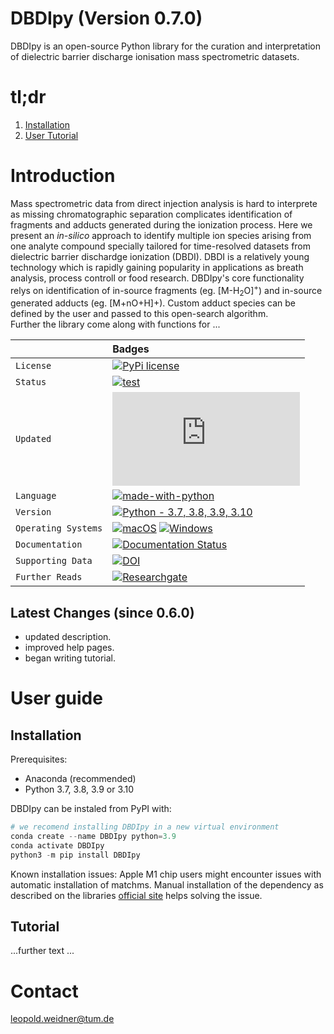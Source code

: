 # DBDIpy (Version 0.7.0)

DBDIpy is an open-source Python library for the curation and interpretation of dielectric barrier discharge ionisation mass spectrometric datasets.

# tl;dr
1. [Installation](#installation)
2. [User Tutorial](#tutorial)

# Introduction

Mass spectrometric data from direct injection analysis is hard to interprete as missing chromatographic separation complicates identification of fragments and adducts generated during the ionization process.
Here we present an *in-silico* approach to identify multiple ion species arising from one analyte compound specially tailored for time-resolved datasets from dielectric barrier dischardge ionization (DBDI). DBDI is a relatively young technology which is rapidly gaining popularity in applications as breath analysis, process controll or food research. 
DBDIpy's core functionality relys on identification of in-source fragments (eg. [M-H<sub>2</sub>O]<sup>+</sup>) and in-source generated adducts (eg. [M+nO+H]+). Custom adduct species can be defined by the user and passed to this open-search algorithm.   
Further the library come along with functions for ...


|                     | Badges                                                                             |
|:-------------       |:-----------------------------------------------------------------------------------|
| `License`           | [![PyPi license](https://badgen.net/pypi/license/pip/)]([https://pypi.com/project/pip/](https://opensource.org/licenses/MIT/))|
| `Status`            | [![test](https://img.shields.io/badge/Maintained%3F-yes-green.svg)](https://GitHub.com/leopold-weidner/DBDIpy/graphs/commit-activity)|
| `Updated`           | [![GitHub latest commit](https://badgen.net/github/last-commit/Naereen/Strapdown.js)](https://GitHub.com/leopold-weidner/DBDIpy/commit/)|
| `Language`          | [![made-with-python](https://img.shields.io/badge/Made%20with-Python-1f425f.svg)](https://www.python.org/)|
| `Version`           | [![Python - 3.7, 3.8, 3.9, 3.10](https://img.shields.io/static/v1?label=Python&message=3.7+,+3.8+,+3.9+,+3.10&color=2d4b65)](https://www.python.org/)|
| `Operating Systems` | [![macOS](https://svgshare.com/i/ZjP.svg)](https://svgshare.com/i/ZjP.svg) [![Windows](https://svgshare.com/i/ZhY.svg)](https://svgshare.com/i/ZhY.svg)|
| `Documentation`     | [![Documentation Status](https://readthedocs.org/projects/ansicolortags/badge/?version=latest)](https://github.com/leopold-weidner/DBDIpy)|
| `Supporting Data`   | [![DOI](https://zenodo.org/badge/DOI/10.5281/zenodo.7221089.svg)](https://doi.org/10.5281/zenodo.7221089)|
| `Further Reads`     | [![Researchgate](https://img.shields.io/badge/Research_Gate-00CCBB.svg?&style=for-the-badge&logo=ResearchGate&logoColor=white)](https://www.researchgate.net/profile/Leopold-Weidner)|


Latest Changes (since 0.6.0)
------------
- updated description.
- improved help pages.
- began writing tutorial.


User guide
============

## Installation

Prerequisites:  

- Anaconda (recommended)
- Python 3.7, 3.8, 3.9 or 3.10

DBDIpy can be instaled from PyPI  with:

```python
# we recomend installing DBDIpy in a new virtual environment
conda create --name DBDIpy python=3.9
conda activate DBDIpy
python3 -m pip install DBDIpy
```


Known installation issues:
Apple M1 chip users might encounter issues with automatic installation of matchms. 
Manual installation of the dependency as described on the libraries [official site](https://github.com/matchms/matchms) helps solving the issue. 
  

## Tutorial

...further text ...



Contact
============
leopold.weidner@tum.de
